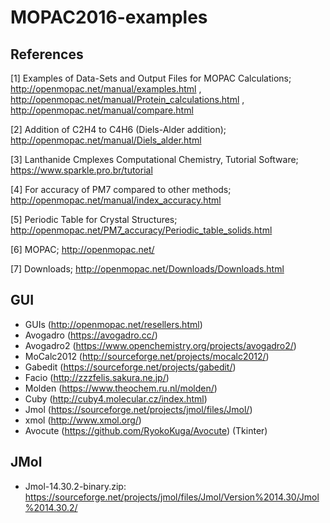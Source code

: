 # MOPAC2016-examples

## References


[1] Examples of Data-Sets and Output Files for MOPAC Calculations; http://openmopac.net/manual/examples.html , http://openmopac.net/manual/Protein_calculations.html , http://openmopac.net/manual/compare.html


[2] Addition of C2H4 to C4H6 (Diels-Alder addition); http://openmopac.net/manual/Diels_alder.html


[3] Lanthanide Cmplexes Computational Chemistry, Tutorial Software; https://www.sparkle.pro.br/tutorial


[4] For accuracy of PM7 compared to other methods; http://openmopac.net/manual/index_accuracy.html


[5] Periodic Table for Crystal Structures; http://openmopac.net/PM7_accuracy/Periodic_table_solids.html


[6] MOPAC; http://openmopac.net/


[7] Downloads; http://openmopac.net/Downloads/Downloads.html


## GUI
- GUIs (http://openmopac.net/resellers.html)
- Avogadro (https://avogadro.cc/)
- Avogadro2 (https://www.openchemistry.org/projects/avogadro2/)
- MoCalc2012 (http://sourceforge.net/projects/mocalc2012/)
- Gabedit (https://sourceforge.net/projects/gabedit/)
- Facio (http://zzzfelis.sakura.ne.jp/)
- Molden (https://www.theochem.ru.nl/molden/)
- Cuby (http://cuby4.molecular.cz/index.html)
- Jmol (https://sourceforge.net/projects/jmol/files/Jmol/)
- xmol (http://www.xmol.org/)
- Avocute (https://github.com/RyokoKuga/Avocute) (Tkinter)

## JMol
- Jmol-14.30.2-binary.zip: https://sourceforge.net/projects/jmol/files/Jmol/Version%2014.30/Jmol%2014.30.2/
